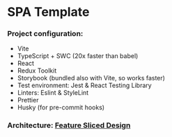 # SPA Template

### Project configuration:
- Vite
- TypeScript + SWC  (20x faster than babel)
- React
- Redux Toolkit
- Storybook (bundled also with Vite, so works faster)
- Test environment: Jest & React Testing Library
- Linters: Eslint & StyleLint
- Prettier
- Husky (for pre-commit hooks)

### Architecture: [Feature Sliced Design](https://feature-sliced.design/)